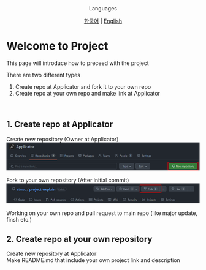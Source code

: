 <div align="center">
Languages<br>

[한국어](./KO_README.md) | [English](./README.md)
</div>

# Welcome to Project
This page will introduce how to preceed with the project  

There are two different types  
1. Create repo at Applicator and fork it to your own repo  
2. Create repo at your own repo and make link at Applicator  
<br>

## 1. Create repo at Applicator
Create new repository (Owner at Applicator)  
<img src="./imgs/1.png">

Fork to your own repository (After initial commit)  
<img src="./imgs/2.png">

Working on your own repo and pull request to main repo (like major update, finsh etc.)
<br>

## 2. Create repo at your own repository
Create new repository at Applicator  
Make README.md that include your own project link and description  